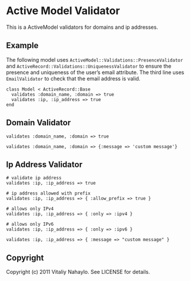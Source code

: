 Active Model Validator
============================

This is a ActiveModel validators for domains and ip addresses.

Example
-------

The following model uses `ActiveModel::Validations::PresenceValidator` and `ActiveRecord::Validations::UniquenessValidator` to ensure the presence and uniqueness of the user’s email attribute. The third line uses `EmailValidator` to check that the email address is valid.

    class Model < ActiveRecord::Base
      validates :domain_name, :domain => true
      validates :ip, :ip_address => true
    end


Domain Validator
----------------

    validates :domain_name, :domain => true

    validates :domain_name, :domain => {:message => 'custom message'}


Ip Address Validator
--------------------

    # validate ip address
    validates :ip, :ip_address => true

    # ip address allowed with prefix
    validates :ip, :ip_address => { :allow_prefix => true }

    # allows only IPv4
    validates :ip, :ip_address => { :only => :ipv4 }

    # allows only IPv6
    validates :ip, :ip_address => { :only => :ipv6 }

    validates :ip, :ip_address => { :message => "custom message" }

Copyright
---------

Copyright (c) 2011 Vitaliy Nahaylo. See LICENSE for details.